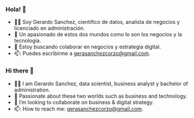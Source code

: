 ### Hola! 👋
 - 👨‍💼 Soy Gerardo Sanchez, cientifico de datos, analista de negocios y licenciado en administración.
 - 🚀 Un apasionado de estos dos mundos como lo son los negocios y la tecnología.
 - 👯 Estoy buscando colaborar en negocios y estrategia digital.
 - 📫: Puedes escribirme a gerasanchezcorzo@gmail.com.

### Hi there 👋
 - 👨‍💼 I am Gerardo Sanchez, data scientist, business analyst y bachelor of administration.
 - 🚀 Passionate about these two worlds such as business and technology.
 - 👯 I’m looking to collaborate on business & digital strategy.
 - 📫: How to reach me: gerasanchezcorzo@gmail.com.
